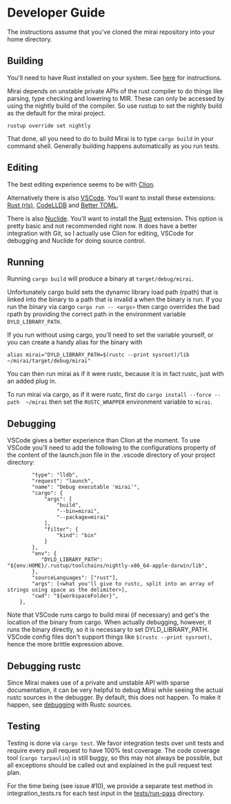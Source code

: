# Developer Guide

The instructions assume that you've cloned the mirai repository into your home directory.

## Building

You'll need to have Rust installed on your system. See 
[here](https://doc.rust-lang.org/book/2018-edition/ch01-01-installation.html) for instructions.

Mirai depends on unstable private APIs of the rust compiler to do things like parsing, type checking and
lowering to MIR. These can only be accessed by using the nightly build of the compiler. So use rustup to set
the nightly build as the default for the mirai project.

```rustup override set nightly```

That done, all you need to do to build Mirai is to type `cargo build` in your command shell. Generally building happens 
automatically as you run tests.


## Editing

The best editing experience seems to be with [Clion](https://www.jetbrains.com/clion/). 

Alternatively there is also
[VSCode](https://code.visualstudio.com/). You'll want to install these extensions: 
[Rust (rls)](https://github.com/rust-lang-nursery/rls-vscode), [CodeLLDB](https://github.com/vadimcn/vscode-lldb) and
[Better TOML](https://github.com/bungcip/better-toml).

There is also [Nuclide](https://nuclide.io/). You'll want to install the [Rust](https://atom.io/packages/language-rust)
extension. This option is pretty basic and not recommended right now. It does have a better integration with Git, so I
actually use Clion for editing, VSCode for debugging and Nuclide for doing source control.

## Running

Running `cargo build` will produce a binary at `target/debug/mirai`.
 
Unfortunately cargo build sets the dynamic library load path (rpath) that is linked into the binary to a path that is
invalid a when the binary is run. If you run the binary via cargo `cargo run -- <args>` then cargo overrides the bad
rpath by providing the correct path in the environment variable `DYLD_LIBRARY_PATH`.
 
If you run without using cargo, you'll need to set the variable yourself, or you can create a handy alias for the binary
with

`alias mirai="DYLD_LIBRARY_PATH=$(rustc --print sysroot)/lib ~/mirai/target/debug/mirai"`

You can then run mirai as if it were rustc, because it is in fact rustc, just with an added plug in.
 
To run mirai via cargo, as if it were rustc, first do `cargo install --force --path  ~/mirai` then set the
`RUSTC_WRAPPER` environment variable to `mirai`.

## Debugging

VSCode gives a better experience than Clion at the moment. To use VSCode you'll need to add the following to the
configurations property of the content of the launch.json file in the .vscode directory of your project directory:
```    {
        "type": "lldb",
        "request": "launch",
        "name": "Debug executable 'mirai'",
        "cargo": {
            "args": [
                "build",
                "--bin=mirai",
                "--package=mirai"
            ],
            "filter": {
                "kind": "bin"
            }
        },
        "env": {
           "DYLD_LIBRARY_PATH": "${env:HOME}/.rustup/toolchains/nightly-x86_64-apple-darwin/lib",
        },
        "sourceLanguages": ["rust"],
        "args": [<what you'll give to rustc, split into an array of strings using space as the delimiter>],
        "cwd": "${workspaceFolder}",
    },
```

Note that VSCode runs cargo to build mirai (if necessary) and get's the location of the binary from cargo. When
actually debugging, however, it runs the binary directly, so it is necessary to set DYLD_LIBRARY_PATH. VSCode config
files don't support things like `$(rustc --print sysroot)`, hence the more brittle expression above.

## Debugging rustc

Since Mirai makes use of a private and unstable API with sparse documentation, it can be very helpful to debug
Mirai while seeing the actual rustc sources in the debugger. By default, this does not happen. To make it happen, see 
[debugging](https://github.com/facebookexperimental/MIRAI/blob/master/documentation/DebuggingRustc.md) with Rustc 
sources.

## Testing

Testing is done via `cargo test`. We favor integration tests over unit tests and require every pull request to have 100%
test coverage. The code coverage tool (`cargo tarpaulin`) is still buggy, so this may not always be possible, but all
exceptions should be called out and explained in the pull request test plan.

For the time being (see issue #10), we provide a separate test method in integration_tests.rs for each test input in
the [tests/run-pass](https://github.com/facebookexperimental/MIRAI/blob/master/tests/run-pass) directory.
